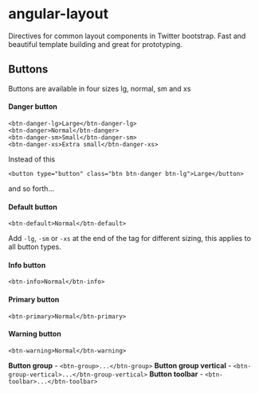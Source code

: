 # angular-layout

Directives for common layout components in Twitter bootstrap. 
Fast and beautiful template building and great for prototyping.

## Buttons

Buttons are available in four sizes lg, normal, sm and xs

#### Danger button
```
<btn-danger-lg>Large</btn-danger-lg>
<btn-danger>Normal</btn-danger>
<btn-danger-sm>Small</btn-danger-sm>
<btn-danger-xs>Extra small</btn-danger-xs>
```
Instead of this
```
<button type="button" class="btn btn-danger btn-lg">Large</button>
```
and so forth...
#### Default button
``<btn-default>Normal</btn-default>``

Add ``-lg``, ``-sm`` or ``-xs`` at the end of the tag for different sizing, this applies to all button types.

#### Info button
``<btn-info>Normal</btn-info>``

#### Primary button
``<btn-primary>Normal</btn-primary>``

#### Warning button
``<btn-warning>Normal</btn-warning>``

**Button group** - `<btn-group>...</btn-group>`
**Button group vertical** - `<btn-group-vertical>...</btn-group-vertical>`
**Button toolbar** - `<btn-toolbar>...</btn-toolbar>` 

